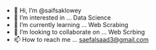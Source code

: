 - 👋 Hi, I’m @saifsaklowey
- 👀 I’m interested in ... Data Science
- 🌱 I’m currently learning ... Web Scrabing
- 💞️ I’m looking to collaborate on ... Web Scrbing
- 📫 How to reach me ... saefalsaad3@gmail.com

<!---
saifsaklowey/saifsaklowey is a ✨ special ✨ repository because its `README.md` (this file) appears on your GitHub profile.
You can click the Preview link to take a look at your changes.
--->
